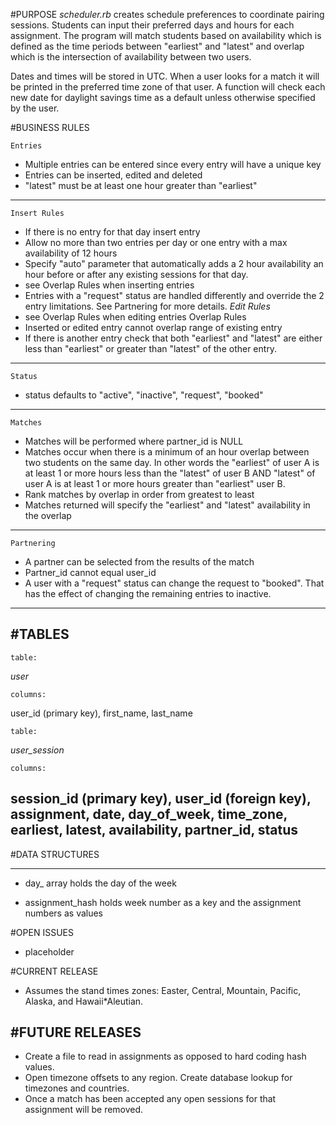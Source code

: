 #PURPOSE
*scheduler.rb* creates schedule preferences to coordinate pairing sessions.
Students can input their preferred days and hours for each assignment. 
The program will match students based on availability which is defined as
the time periods between "earliest" and "latest" and overlap which is the 
intersection of availability between two users.

Dates and times will be stored in UTC. When a user looks for a match it will be printed
in the preferred time zone of that user.
A function will check each new date for daylight savings time as a default unless otherwise
specified by the user.
  
#BUSINESS RULES

    Entries
  * Multiple entries can be entered since every entry will have a unique key
  * Entries can be inserted, edited and deleted
  * "latest" must be at least one hour greater than "earliest"

----
    
    Insert Rules

  * If there is no entry for that day insert entry 
  * Allow no more than two entries per day or one entry with a max availability of 12 hours
  * Specify "auto" parameter that automatically adds a 2 hour availability
    an hour before or after any existing sessions for that day.
  * see Overlap Rules when inserting entries
  * Entries with a "request" status are handled differently and override the 2 entry
    limitations. See Partnering for more details.
  *Edit Rules*
  * see Overlap Rules when editing entries
  Overlap Rules
  * Inserted or edited entry cannot overlap range of existing entry
  * If there is another entry check that both "earliest" and "latest"
    are either less than "earliest" or greater than "latest" of the other entry.

 ----

    Status

  * status defaults to "active", "inactive", "request", "booked"

----

    Matches

  * Matches will be performed where partner\_id is NULL
  * Matches occur when there is a minimum of an hour overlap between two students 
    on the same day. In other words the "earliest" of user A is at least 1 or more 
    hours less than the "latest" of user B AND "latest" of user A is at least 1 or more
    hours greater than "earliest" user B.
  * Rank matches by overlap in order from greatest to least
  * Matches returned will specify the "earliest" and "latest" availability in the overlap
----
    Partnering

  * A partner can be selected from the results of the match
  * Partner\_id cannot equal user\_id
  * A user with a "request" status can change the request to "booked".
    That has the effect of changing the remaining entries to inactive.
----
#TABLES
----

    table:
 
  *user* 

    columns:
 

user\_id (primary key), first\_name,  last\_name 


    table:

  *user\_session*

    columns:

 session\_id (primary key), user\_id (foreign key), assignment, date, day\_of\_week, time\_zone,
earliest, latest, availability, partner\_id, status
----

#DATA STRUCTURES

----

* day\_ array holds the day of the week

* assignment\_hash holds week number as a key and the  assignment numbers as values


#OPEN ISSUES

  * placeholder


#CURRENT RELEASE

* Assumes the stand times zones: Easter, Central, Mountain, Pacific, Alaska, and Hawaii*Aleutian.



#FUTURE RELEASES
----
* Create a file to read in assignments as opposed to hard coding hash values.
* Open timezone offsets to any region. Create database lookup for timezones and countries.
* Once a match has been accepted any open sessions for that assignment will
  be removed.